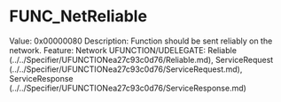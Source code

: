 # FUNC_NetReliable

Value: 0x00000080
Description: Function should be sent reliably on the network.
Feature: Network
UFUNCTION/UDELEGATE: Reliable (../../Specifier/UFUNCTIONea27c93c0d76/Reliable.md), ServiceRequest (../../Specifier/UFUNCTIONea27c93c0d76/ServiceRequest.md), ServiceResponse (../../Specifier/UFUNCTIONea27c93c0d76/ServiceResponse.md)